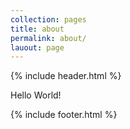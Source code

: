 ```yaml
---
collection: pages
title: about
permalink: about/
lauout: page
---
```

{% include header.html %}

Hello World!

{% include footer.html %}
